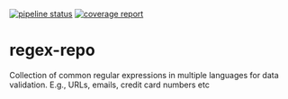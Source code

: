 [![pipeline status](https://gitlab.com/liquidlabs/regex-repo/badges/master/pipeline.svg)](https://gitlab.com/liquidlabs/regex-repo/commits/master)
[![coverage report](https://gitlab.com/liquidlabs/regex-repo/badges/master/coverage.svg)](https://gitlab.com/liquidlabs/regex-repo/commits/master)

# regex-repo

Collection of common regular expressions in multiple languages for data validation. E.g., URLs, emails, credit card numbers etc